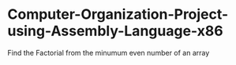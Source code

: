 # Computer-Organization-Project-using-Assembly-Language-x86

Find the Factorial from the minumum even number of an array 
